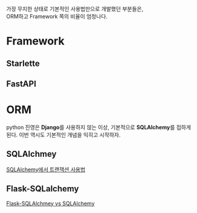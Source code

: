 가장 무지한 상태로 기본적인 사용법만으로 개발했던 부분들은,  
ORM하고 Framework 쪽의 비율이 엄청나다.

# Framework
## Starlette
## FastAPI

# ORM
python 진영은 **Django**를 사용하지 않는 이상, 기본적으로 **SQLAlchemy**를 접하게 된다. 이번 역시도 기본적인 개념을 익히고 시작하자.

## SQLAlchmey
[SQLAlchemy에서 트랜잭션 사용법](https://dongwooklee96.github.io/post/2021/03/18/sqlalchemy%EC%97%90%EC%84%9C-%ED%8A%B8%EB%9E%9C%EC%9E%AD%EC%85%98-%EC%82%AC%EC%9A%A9%EB%B2%95.html)
## Flask-SQLalchemy
[Flask-SQLAlchmey vs SQLAlchemy](https://selfish-developer.com/entry/Flask-SQLAlchemy-vs-SQLAlchemy)


